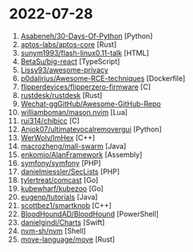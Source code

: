 # 2022-07-28

1. [Asabeneh/30-Days-Of-Python](https://github.com/Asabeneh/30-Days-Of-Python "30 days of Python programming challenge is a step-by-step guide to learn the Python programming language in 30 days. This challenge may take more than100 days, follow your own pace.") [Python]
2. [aptos-labs/aptos-core](https://github.com/aptos-labs/aptos-core "A layer 1 for everyone!") [Rust]
3. [sunym1993/flash-linux0.11-talk](https://github.com/sunym1993/flash-linux0.11-talk "你管这破玩意叫操作系统源码 — 像小说一样品读 Linux 0.11 核心代码") [HTML]
4. [BetaSu/big-react](https://github.com/BetaSu/big-react "跟着我，从0实现React18") [TypeScript]
5. [Lissy93/awesome-privacy](https://github.com/Lissy93/awesome-privacy "🦄 A curated list of privacy & security-focused software and services") 
6. [p0dalirius/Awesome-RCE-techniques](https://github.com/p0dalirius/Awesome-RCE-techniques "Awesome list of step by step techniques to achieve Remote Code Execution on various apps!") [Dockerfile]
7. [flipperdevices/flipperzero-firmware](https://github.com/flipperdevices/flipperzero-firmware "Flipper Zero firmware source code") [C]
8. [rustdesk/rustdesk](https://github.com/rustdesk/rustdesk "Open source virtual / remote desktop infrastructure for everyone! The open source TeamViewer alternative. Display and control your PC and Android devices from anywhere at anytime.") [Rust]
9. [Wechat-ggGitHub/Awesome-GitHub-Repo](https://github.com/Wechat-ggGitHub/Awesome-GitHub-Repo "收集整理 GitHub 上高质量、有趣的开源项目。") 
10. [williamboman/mason.nvim](https://github.com/williamboman/mason.nvim "Portable package manager for Neovim that runs everywhere Neovim runs. Easily install and manage LSP servers, DAP servers, linters, and formatters.") [Lua]
11. [rui314/chibicc](https://github.com/rui314/chibicc "A small C compiler") [C]
12. [Anjok07/ultimatevocalremovergui](https://github.com/Anjok07/ultimatevocalremovergui "GUI for a Vocal Remover that uses Deep Neural Networks.") [Python]
13. [WerWolv/ImHex](https://github.com/WerWolv/ImHex "🔍 A Hex Editor for Reverse Engineers, Programmers and people who value their retinas when working at 3 AM.") [C++]
14. [macrozheng/mall-swarm](https://github.com/macrozheng/mall-swarm "mall-swarm是一套微服务商城系统，采用了 Spring Cloud 2021 & Alibaba、Spring Boot 2.7、Oauth2、MyBatis、Docker、Elasticsearch、Kubernetes等核心技术，同时提供了基于Vue的管理后台方便快速搭建系统。mall-swarm在电商业务的基础集成了注册中心、配置中心、监控中心、网关等系统功能。文档齐全，附带全套Spring Cloud教程。") [Java]
15. [enkomio/AlanFramework](https://github.com/enkomio/AlanFramework "A C2 post-exploitation framework") [Assembly]
16. [symfony/symfony](https://github.com/symfony/symfony "The Symfony PHP framework") [PHP]
17. [danielmiessler/SecLists](https://github.com/danielmiessler/SecLists "SecLists is the security tester's companion. It's a collection of multiple types of lists used during security assessments, collected in one place. List types include usernames, passwords, URLs, sensitive data patterns, fuzzing payloads, web shells, and many more.") [PHP]
18. [tylertreat/comcast](https://github.com/tylertreat/comcast "Simulating shitty network connections so you can build better systems.") [Go]
19. [kubewharf/kubezoo](https://github.com/kubewharf/kubezoo "a lightweight kubernetes multi-tenancy gateway") [Go]
20. [eugenp/tutorials](https://github.com/eugenp/tutorials "Just Announced - Learn Spring Security OAuth:") [Java]
21. [scottbez1/smartknob](https://github.com/scottbez1/smartknob "Haptic input knob with software-defined endstops and virtual detents") [C++]
22. [BloodHoundAD/BloodHound](https://github.com/BloodHoundAD/BloodHound "Six Degrees of Domain Admin") [PowerShell]
23. [danielgindi/Charts](https://github.com/danielgindi/Charts "Beautiful charts for iOS/tvOS/OSX! The Apple side of the crossplatform MPAndroidChart.") [Swift]
24. [nvm-sh/nvm](https://github.com/nvm-sh/nvm "Node Version Manager - POSIX-compliant bash script to manage multiple active node.js versions") [Shell]
25. [move-language/move](https://github.com/move-language/move "") [Rust]
